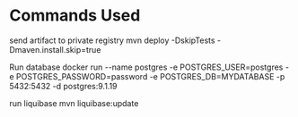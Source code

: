 # Commands Used

send artifact to private registry
mvn deploy -DskipTests -Dmaven.install.skip=true

Run database
docker run --name postgres -e POSTGRES_USER=postgres -e POSTGRES_PASSWORD=password -e POSTGRES_DB=MYDATABASE -p 5432:5432 -d postgres:9.1.19

run liquibase
mvn liquibase:update

